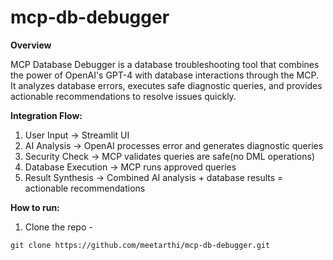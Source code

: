 # mcp-db-debugger

**Overview**

MCP Database Debugger is a database troubleshooting tool that combines the power of OpenAI's GPT-4 with database interactions through the MCP. It analyzes database errors, executes safe diagnostic queries, and provides actionable recommendations to resolve issues quickly.

**Integration Flow:**

1. User Input → Streamlit UI
2. AI Analysis → OpenAI processes error and generates diagnostic queries
3. Security Check → MCP validates queries are safe(no DML operations)
4. Database Execution → MCP runs approved queries
5. Result Synthesis → Combined AI analysis + database results = actionable recommendations

**How to run:**
1. Clone the repo -
```
git clone https://github.com/meetarthi/mcp-db-debugger.git
```
